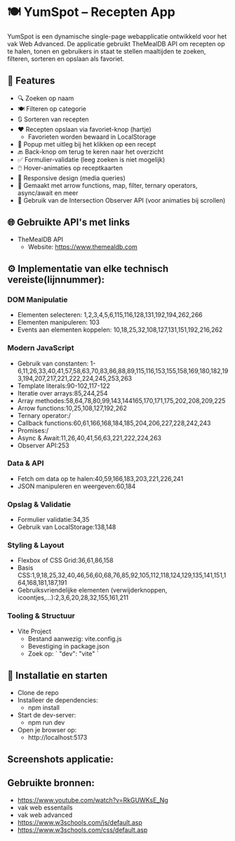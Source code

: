 # 🍽️ YumSpot – Recepten App
YumSpot is een dynamische single-page webapplicatie ontwikkeld voor het vak Web Advanced. De applicatie gebruikt TheMealDB API om recepten op te halen, tonen en gebruikers in staat te stellen maaltijden te zoeken, filteren, sorteren en opslaan als favoriet.
## 🔧 Features
- 🔍 Zoeken op naam
- 🍽️ Filteren op categorie
- 🔃 Sorteren van recepten
- ❤️ Recepten opslaan via favoriet-knop (hartje)
  * Favorieten worden bewaard in LocalStorage
- 🧾 Popup met uitleg bij het klikken op een recept
- 🔙 Back-knop om terug te keren naar het overzicht
- ✅ Formulier-validatie (leeg zoeken is niet mogelijk)
- 🖱️ Hover-animaties op receptkaarten
- 📱 Responsive design (media queries)
- 🧠 Gemaakt met arrow functions, map, filter, ternary operators, async/await en meer
- 👀 Gebruik van de Intersection Observer API (voor animaties bij scrollen)
## 🌐 Gebruikte API's met links
- TheMealDB API
   * Website: https://www.themealdb.com
## ⚙️ Implementatie van elke technisch vereiste(lijnnummer):
### DOM Manipulatie
- Elementen selecteren: 1,2,3,4,5,6,115,116,128,131,192,194,262,266
- Elementen manipuleren: 103
- Events aan elementen koppelen: 10,18,25,32,108,127,131,151,192,216,262
### Modern JavaScript
- Gebruik van constanten: 1-6,11,26,33,40,41,57,58,63,70,83,86,88,89,115,116,153,155,158,169,180,182,193,194,207,217,221,222,224,245,253,263
- Template literals:90-102,117-122
- Iteratie over arrays:85,244,254
- Array methodes:58,64,78,80,99,143,144165,170,171,175,202,208,209,225
- Arrow functions:10,25,108,127,192,262
- Ternary operator:/
- Callback functions:60,61,166,168,184,185,204,206,227,228,242,243
- Promises:/
- Async & Await:11,26,40,41,56,63,221,222,224,263
- Observer API:253
### Data & API
- Fetch om data op te halen:40,59,166,183,203,221,226,241
- JSON manipuleren en weergeven:60,184
### Opslag & Validatie
- Formulier validatie:34,35
- Gebruik van LocalStorage:138,148
### Styling & Layout
- Flexbox of CSS Grid:36,61,86,158
- Basis CSS:1,9,18,25,32,40,46,56,60,68,76,85,92,105,112,118,124,129,135,141,151,164,168,181,187,191
- Gebruiksvriendelijke elementen (verwijderknoppen, icoontjes,...):2,3,6,20,28,32,155,161,211
### Tooling & Structuur
- Vite Project
  * Bestand aanwezig: vite.config.js
  * Bevestiging in package.json
  * Zoek op:
    ´ "dev": "vite" `



## 🚀 Installatie en starten
- Clone de repo
- Installeer de dependencies:
  * npm install
- Start de dev-server:
  * npm run dev
- Open je browser op:
  * http://localhost:5173
 
## Screenshots applicatie:


## Gebruikte bronnen:
- https://www.youtube.com/watch?v=RkGUWKsE_Ng
- vak web essentails
- vak web advanced
- https://www.w3schools.com/js/default.asp
- https://www.w3schools.com/css/default.asp
